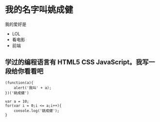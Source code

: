 # 我的名字叫姚成健

我的爱好是  
* LOL
* 看电影
* 前端
  
## 学过的编程语言有 HTML5 CSS JavaScript。我写一段给你看看吧

```
(function(a){
    alert('我叫' + a);
})('姚成健')

var a = 10;
for(var i = 0;i <= a;i++){
    console.log('姚成健');
}
```